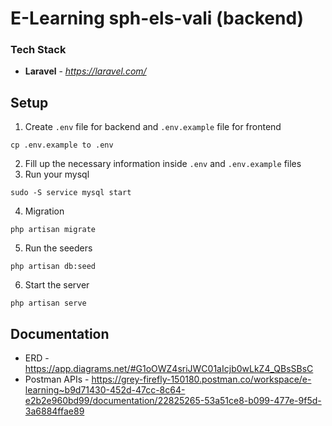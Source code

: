 # E-Learning sph-els-vali (backend)

### Tech Stack

-   **Laravel** - _https://laravel.com/_

## Setup

1. Create `.env` file for backend and `.env.example` file for frontend

```
cp .env.example to .env
```

2. Fill up the necessary information inside `.env` and `.env.example` files
3. Run your mysql

```
sudo -S service mysql start
```

4. Migration

```
php artisan migrate
```

5. Run the seeders

```
php artisan db:seed
```

6. Start the server

```
php artisan serve
```

## Documentation

-   ERD - https://app.diagrams.net/#G1oOWZ4sriJWC01aIcjb0wLkZ4_QBsSBsC
-   Postman APIs - https://grey-firefly-150180.postman.co/workspace/e-learning~b9d71430-452d-47cc-8c64-e2b2e960bd99/documentation/22825265-53a51ce8-b099-477e-9f5d-3a6884ffae89
